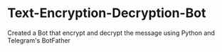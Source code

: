 # Text-Encryption-Decryption-Bot
Created a Bot that encrypt and decrypt the message using Python and Telegram's BotFather
